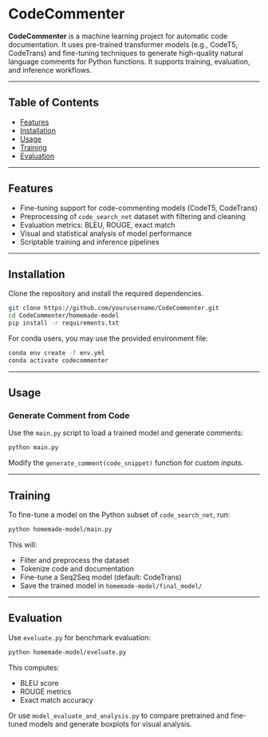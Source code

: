 # CodeCommenter

**CodeCommenter** is a machine learning project for automatic code documentation. It uses pre-trained transformer models (e.g., CodeT5, CodeTrans) and fine-tuning techniques to generate high-quality natural language comments for Python functions. It supports training, evaluation, and inference workflows.

---

## Table of Contents

- [Features](#features)
- [Installation](#installation)
- [Usage](#usage)
- [Training](#training)
- [Evaluation](#evaluation)

---

## Features

- Fine-tuning support for code-commenting models (CodeT5, CodeTrans)
- Preprocessing of `code_search_net` dataset with filtering and cleaning
- Evaluation metrics: BLEU, ROUGE, exact match
- Visual and statistical analysis of model performance
- Scriptable training and inference pipelines

---

## Installation

Clone the repository and install the required dependencies.

```bash
git clone https://github.com/yourusername/CodeCommenter.git
cd CodeCommenter/homemade-model
pip install -r requirements.txt
````

For conda users, you may use the provided environment file:

```bash
conda env create -f env.yml
conda activate codecommenter
```

---

## Usage

### Generate Comment from Code

Use the `main.py` script to load a trained model and generate comments:

```bash
python main.py
```

Modify the `generate_comment(code_snippet)` function for custom inputs.

---

## Training

To fine-tune a model on the Python subset of `code_search_net`, run:

```bash
python homemade-model/main.py
```

This will:

* Filter and preprocess the dataset
* Tokenize code and documentation
* Fine-tune a Seq2Seq model (default: CodeTrans)
* Save the trained model in `homemade-model/final_model/`

---

## Evaluation

Use `eveluate.py` for benchmark evaluation:

```bash
python homemade-model/eveluate.py
```

This computes:

* BLEU score
* ROUGE metrics
* Exact match accuracy

Or use `model_evaluate_and_analysis.py` to compare pretrained and fine-tuned models and generate boxplots for visual analysis.

